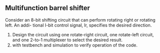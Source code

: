 ## Multifunction barrel shifter 
Consider an 8-bit shifting circuit that can perform rotating right or rotating left. An addi- 
tional I-bit control signal, lr, specifies the desired direction. 
1. Design the circuit using one rotate-right circuit, one rotate-left circuit, and one 2-to-1 
multiplexer to select the desired result. 
2. with testbench and simulation to verify operation of the code. 

